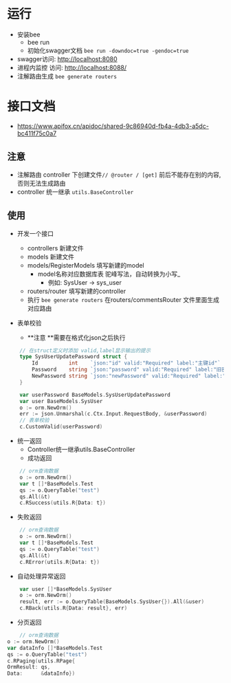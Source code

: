 # 运行
- 安装bee
  - bee run
  - 初始化swagger文档 `bee run -downdoc=true -gendoc=true`
- swagger访问: [http://localhost:8080](http://localhost:8080)
- 进程内监控 访问: [http://localhost:8088/](http://localhost:8088/)
- 注解路由生成 `bee generate routers`
# 接口文档
- https://www.apifox.cn/apidoc/shared-9c86940d-fb4a-4db3-a5dc-bc411f75c0a7
## 注意

- 注解路由 controller 下创建文件`// @router / [get]` 前后不能存在别的内容,否则无法生成路由
- controller 统一继承 `utils.BaseController`
## 使用
- 开发一个接口
  - controllers 新建文件
  - models 新建文件
  - models/RegisterModels 填写新建的model
    - model名称对应数据库表 驼峰写法，自动转换为小写_
      - 例如: SysUser -> sys_user
  - routers/router 填写新建的controller
  - 执行 `bee generate routers` 在routers/commentsRouter 文件里面生成对应路由

- 表单校验
  - **注意 **需要在格式化json之后执行

```go
    // 在struct定义时添加 valid,label显示输出的提示
    type SysUserUpdatePassword struct {
        Id          int    `json:"id" valid:"Required" label:"主键id"`
        Password    string `json:"password" valid:"Required" label:"旧密码"`
        NewPassword string `json:"newPassword" valid:"Required" label:"新密码"`
    }
```

```go
	var userPassword BaseModels.SysUserUpdatePassword
	var user BaseModels.SysUser
	o := orm.NewOrm()
	err := json.Unmarshal(c.Ctx.Input.RequestBody, &userPassword)
	// 表单校验
	c.CustomValid(userPassword)
```

- 统一返回
  - Controller统一继承utils.BaseController
  - 成功返回

```go
	// orm查询数据
	o := orm.NewOrm()
	var t []*BaseModels.Test
	qs := o.QueryTable("test")
	qs.All(&t)
	c.RSuccess(utils.R{Data: t})
```

- 失败返回

```go
	// orm查询数据
	o := orm.NewOrm()
	var t []*BaseModels.Test
	qs := o.QueryTable("test")
	qs.All(&t)
	c.RError(utils.R{Data: t})
```

- 自动处理异常返回

```go
	var user []*BaseModels.SysUser
	o := orm.NewOrm()
	result, err := o.QueryTable(BaseModels.SysUser{}).All(&user)
	c.RBack(utils.R{Data: result}, err)
```

- 分页返回

```go
	// orm查询数据
o := orm.NewOrm()
var dataInfo []*BaseModels.Test
qs := o.QueryTable("test")
c.RPaging(utils.RPage{
OrmResult: qs,
Data:      &dataInfo})
```
